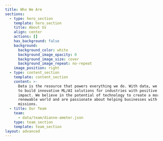 ```yaml
---
title: Who We Are
sections:
  - type: hero_section
    template: hero_section
    title: About Us
    align: center
    actions: []
    has_background: false
    background:
      background_color: white
      background_image_opacity: 0
      background_image_size: cover
      background_image_repeat: no-repeat
    image_position: right
  - type: content_section
    template: content_section
    content: >-
      Data is the resource that powers everything we do. With data, we are able
      to build innovative ML/AI solutions for industries with positive social
      impact. We believe in the potential of technology to create a more
      renewable world and are passionate about helping businesses with similar
      missions.
  - title: Our Team
    team:
      - data/team/dianne-ameter.json
    type: team_section
    template: team_section
layout: advanced
---
```

